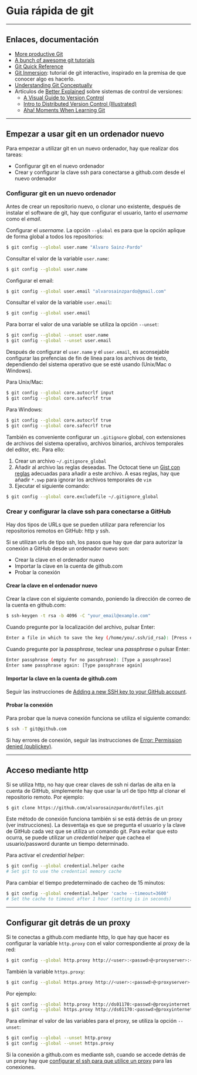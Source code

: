 # Guia rápida de git

---

## Enlaces, documentación

* [More productive Git](https://increment.com/open-source/more-productive-git/)
* [A bunch of awesome git tutorials](https://gist.github.com/jaseemabid/1321592)
* [Git Quick Reference](http://jonas.nitro.dk/git/quick-reference.html)
* [Git Inmersion](http://gitimmersion.com/index.html): tutorial de git interactivo, inspirado en la premisa de que conocer algo es hacerlo.
* [Understanding Git Conceptually](https://www.sbf5.com/~cduan/technical/git/)
* Artículos de [Better Explained](https://betterexplained.com/) sobre sistemas de control de versiones:
    * [A Visual Guide to Version Control](https://betterexplained.com/articles/a-visual-guide-to-version-control/)
    * [Intro to Distributed Version Control (Illustrated)](https://betterexplained.com/articles/intro-to-distributed-version-control-illustrated/)
    * [Aha! Moments When Learning Git](https://betterexplained.com/articles/aha-moments-when-learning-git/)

---

## Empezar a usar git en un ordenador nuevo

Para empezar a utilizar git en un nuevo ordenador, hay que realizar dos tareas:

* Configurar git en el nuevo ordenador
* Crear y configurar la clave ssh para conectarse a github.com desde el nuevo ordenador

### Configurar git en un nuevo ordenador

Antes de crear un repositorio nuevo, o clonar uno existente, después de instalar el software de git, hay que configurar el usuario, tanto el _username_ como el _email_.

Configurar el _username_. La opción `--global` es para que la opción aplique de forma global a todos los repositorios:

```bash
$ git config --global user.name "Alvaro Sainz-Pardo"
```

Consultar el valor de la variable `user.name`:

```bash
$ git config --global user.name
```

Configurar el email:

```bash
$ git config --global user.email "alvarosainzpardo@gmail.com"
```

Consultar el valor de la variable `user.email`:

```bash
$ git config --global user.email
```

Para borrar el valor de una variable se utiliza la opción `--unset`:
```bash
$ git config --global --unset user.name
$ git config --global --unset user.email
```

Después de configurar el `user.name` y el `user.email`, es aconsejable configurar las prefencias de fin de línea para los archivos de texto, dependiendo del sistema operativo que se esté usando (Unix/Mac o Windows).

Para Unix/Mac:
```bash
$ git config --global core.autocrlf input
$ git config --global core.safecrlf true
```

Para Windows:
```bash
$ git config --global core.autocrlf true
$ git config --global core.safecrlf true
```

También es conveniente configurar un `.gitignore` global, con extensiones de archivos del sistema operativo, archivos binarios, archivos temporales del editor, etc. Para ello:

1. Crear un archivo `~/.gitignore_global`
2. Añadir al archivo las reglas deseadas. The Octocat tiene un [Gist con reglas](https://gist.github.com/octocat/9257657) adecuadas para añadir a este archivo. A esas reglas, hay que añadir `*.swp` para ignorar los archivos temporales de `vim`
3. Ejecutar el siguiente comando:

```bash
$ git config --global core.excludefile ~/.gitignore_global
```

### Crear y configurar la clave ssh para conectarse a GitHub

Hay dos tipos de URLs que se pueden utilizar para referenciar los repositorios remotos en GitHub: http y ssh.

Si se utilizan urls de tipo ssh, los pasos que hay que dar para autorizar la conexión a GitHub desde un ordenador nuevo son:

* Crear la clave en el ordenador nuevo
* Importar la clave en la cuenta de github.com
* Probar la conexión

#### Crear la clave en el ordenador nuevo

Crear la clave con el siguiente comando, poniendo la dirección de correo de la cuenta en github.com:

```bash
$ ssh-keygen -t rsa -b 4096 -C "your_email@example.com"
```

Cuando pregunte por la localización del archivo, pulsar Enter:

```bash
Enter a file in which to save the key (/home/you/.ssh/id_rsa): [Press enter]
```

Cuando pregunte por la _passphrase_, teclear una _passphrase_ o pulsar Enter:

```bash
Enter passphrase (empty for no passphrase): [Type a passphrase]
Enter same passphrase again: [Type passphrase again]
```

#### Importar la clave en la cuenta de github.com

Seguir las instrucciones de [Adding a new SSH key to your GitHub account](https://help.github.com/articles/adding-a-new-ssh-key-to-your-github-account/).

#### Probar la conexión

Para probar que la nueva conexión funciona se utiliza el siguiente comando:

```bash
$ ssh -T git@github.com
```

Si hay errores de conexión, seguir las instrucciones de [Error: Permission denied (publickey)](https://help.github.com/articles/error-permission-denied-publickey/).

---

## Acceso mediante http

Si se utiliza http, no hay que crear claves de ssh ni darlas de alta en la cuenta de GitHub, simplemente hay que usar la url de tipo http al clonar el repositorio remoto. Por ejemplo:

```bash
$ git clone https://github.com/alvarosainzpardo/dotfiles.git
```

Este método de conexión funciona también si se está detrás de un proxy (ver instrucciones). La desventaja es que se pregunta el usuario y la clave de GitHub cada vez que se utiliza un comando git. Para evitar que esto ocurra, se puede utilizar un _credential helper_ que cachea el usuario/password durante un tiempo determinado.

Para activar el _credential helper_:

```bash
$ git config --global credential.helper cache
# Set git to use the credential memory cache
```

Para cambiar el tiempo predeterminado de cacheo de 15 minutos:

```bash
$ git config --global credential.helper 'cache --timeout=3600'
# Set the cache to timeout after 1 hour (setting is in seconds)
```

---

## Configurar git detrás de un proxy

Si te conectas a github.com mediante http, lo que hay que hacer es configurar la variable `http.proxy` con el valor correspondiente al proxy de la red:

```bash
$ git config --global http.proxy http://<user>:<passwd>@<proxyserver>:<port>/
```

También la variable `https.proxy`:

```bash
$ git config --global https.proxy http://<user>:<passwd>@<proxyserver>:<port>/
```

Por ejemplo:

```bash
$ git config --global http.proxy http://ds01170:<passwd>@proxyinternet.tesa:8080/
$ git config --global https.proxy http://ds01170:<passwd>@proxyinternet.tesa:8080/
```

Para eliminar el valor de las variables para el proxy, se utiliza la opción `--unset`:

```bash
$ git config --global --unset http.proxy
$ git config --global --unset https.proxy
```

Si la conexión a github.com es mediante ssh, cuando se accede detrás de un proxy hay que [configurar el ssh para que utilice un proxy](http://docs.alvarosainzpardo.com/ssh/#usar-ssh-detras-de-un-proxy) para las conexiones.
